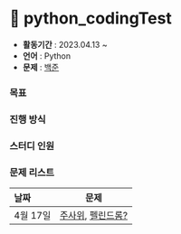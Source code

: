 # 🚀 python_codingTest

- **활동기간** : 2023.04.13 ~
- **언어** : Python
- **문제** : [백준](https://www.acmicpc.net/)

### 목표

### 진행 방식

### 스터디 인원

### 문제 리스트
| 날짜 | 문제 |
| :---- | :------------------: | 
| 4월 17일 |[주사위](https://www.acmicpc.net/problem/1041), [펠린드롬?](https://www.acmicpc.net/problem/10942) |
